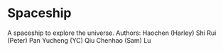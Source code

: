# Spaceship
A spaceship to explore the universe.
Authors:
Haochen (Harley) Shi
Rui (Peter) Pan
Yucheng (YC) Qiu
Chenhao (Sam) Lu